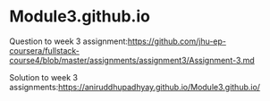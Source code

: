 # Module3.github.io
Question to week 3 assignment:https://github.com/jhu-ep-coursera/fullstack-course4/blob/master/assignments/assignment3/Assignment-3.md

Solution to week 3 assignments:https://aniruddhupadhyay.github.io/Module3.github.io/
